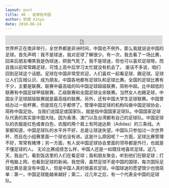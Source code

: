 ```yaml
---
layout: post
title: 46 - 足球在中国
author: 昕煜 Xinyu
date: 2010-06-24
---
```


<iframe src="https://archive.org/embed/slowchinese_201909/Slow_Chinese_046.mp3" width="500" height="30" frameborder="0" webkitallowfullscreen="true" mozallowfullscreen="true" allowfullscreen></iframe>
世界杯正在南非举行，全世界都是非洲时间，中国也不例外，那么我就说说中国的足球。首先声明：我不是球迷，我对足球了解很少。有一次，我去看了一场比赛，回来后朋友嘲笑我是伪球迷，把我气死了。我不是球迷，但也可以喜欢足球呀。而且我以前常常踢足球，可惜上高中后学习太忙就没有机会了。
废话不多说，咱们回到足球这个话题。足球在中国非常受欢迎，人们喜欢一起看足球、踢足球。足球让人们互相认识、成为朋友。中国各地都有足球队和足球比赛。全国的足球比赛有不少，主要是联赛。联赛中最高级的叫中国足球超级联赛，简称中超。比中超低的联赛有中国足球甲级联赛、乙级联赛和全国足球业余联赛。当然女人也踢足球，中国女子足球超级联赛就是最高级的联赛。另外，还有中国大学生足球联赛。中国曾经办过一些杯赛，但是现在几乎都停了。管理中国足球的机构叫做中国足球协会，简称中国足协。
当我们说国足或国家队，就是指中国国家足球队。中国国家足球队代表的其实是中国大陆，因为香港、澳门以及台湾都有自己的足球队。中国足球队的衣服是红色或者白色，衣服的两个肩上有阿迪达斯（Adidas）的三条线。大家都知道，中国足球队的水平并不好，总是让球迷失望。中国队只参加过一次世界杯，而且在小组赛里面一个球也没有进。这是什么原因呢？一方面，足球比赛管理不好，常常有赌博；另一方面，有人说中国足球协会里面的领导都是外行，也就是不懂足球的人。
无论比赛成绩怎么样，中国人还是一如既往地喜欢足球。这几天，我出门，看到饭店里的人们在看足球；我和朋友聚会，听到他们在聊足球；打开电脑上网，也看到足球的新闻。我觉得，虽然足球不是中国的国球，每次国际足球比赛总是没有中国人，但是中国人真的很喜欢足球。中国球迷的愿望很少也很简单：第一，中国足球能越来越好；第二，过几年之后，有一个代表全中国的足球队。
 
